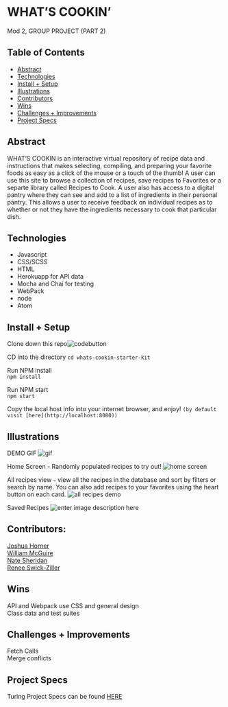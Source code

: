 
# WHAT’S COOKIN’  
Mod 2, GROUP PROJECT (PART 2)

## Table of Contents  
 - [Abstract](#abstract)  
 - [Technologies](#technologies)
 - [Install + Setup](#set-up)  
 - [Illustrations](#illustrations)    
 - [Contributors](#contributors)  
 - [Wins](#wins)  
 - [Challenges + Improvements](#challenges-+-Improvements)  
 - [Project Specs](#project-specs) 
  
## Abstract  

WHAT’S COOKIN is an interactive virtual repository of recipe data and instructions that makes selecting, compiling, and preparing your favorite foods as easy as a click of the mouse or a touch of the thumb! A user can use this site to browse a collection of recipes, save recipes to Favorites or a separte library called Recipes to Cook. A user also has access to a digital pantry where they can see and add to a list of ingredients in their personal pantry. This allows a user to receive feedback on individual recipes as to whether or not they have the ingredients necessary to cook that particular dish. 
 
## Technologies  

 - Javascript
 - CSS/SCSS
 - HTML
 - Herokuapp for API data
 - Mocha and Chai for testing
 - WebPack
 - node
 - Atom

## Install + Setup 

Clone down this repo![codebutton](https://i.imgur.com/j8vOD1D.png)

CD into the directory 
`cd whats-cookin-starter-kit`

Run NPM install  
`npm install`

Run NPM start  
`npm start`

Copy the local host info into your internet browser, and enjoy!
`(by default visit [here](http://localhost:8080))`

## Illustrations  

DEMO GIF
![gif](https://s9.gifyu.com/images/Kapture-2021-09-07-at-18.07.02.gif)

Home Screen - Randomly populated recipes to try out!
![home screen](https://i.imgur.com/3HYucZ8.png)

All recipes view - view all the recipes in the database and sort by filters or search by name. You can also add recipes to your favorites using the heart button on each card. 
![all recipes demo](https://i.imgur.com/UbMf1t6.png)

Saved Recipes 
![enter image description here](https://i.imgur.com/G137V2y.png)

## Contributors:  

[Joshua Horner](https://github.com/jphorner)  
[William McGuire](https://github.com/wmcguire18)  
[Nate Sheridan](https://github.com/natesheridan)  
[Renee Swick-Ziller](https://github.com/reneeswick)

## Wins  

API and Webpack use 
CSS and general design  
Class data and test suites

## Challenges + Improvements  

Fetch Calls  
Merge conflicts

## Project Specs
Turing Project Specs can be found [HERE](https://frontend.turing.edu/projects/whats-cookin-part-one.html)


